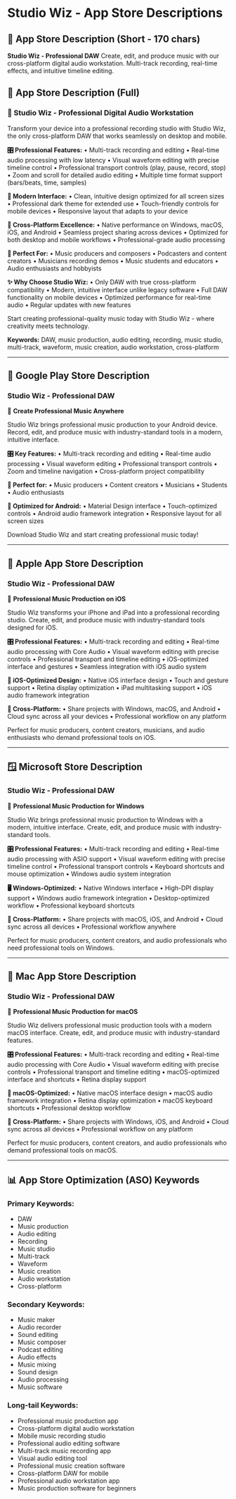# Studio Wiz - App Store Descriptions

## 📱 App Store Description (Short - 170 chars)

**Studio Wiz - Professional DAW**
Create, edit, and produce music with our cross-platform digital audio workstation. Multi-track recording, real-time effects, and intuitive timeline editing.

## 📱 App Store Description (Full)

### 🎵 Studio Wiz - Professional Digital Audio Workstation

Transform your device into a professional recording studio with Studio Wiz, the only cross-platform DAW that works seamlessly on desktop and mobile.

**🎛️ Professional Features:**
• Multi-track recording and editing
• Real-time audio processing with low latency
• Visual waveform editing with precise timeline control
• Professional transport controls (play, pause, record, stop)
• Zoom and scroll for detailed audio editing
• Multiple time format support (bars/beats, time, samples)

**🎨 Modern Interface:**
• Clean, intuitive design optimized for all screen sizes
• Professional dark theme for extended use
• Touch-friendly controls for mobile devices
• Responsive layout that adapts to your device

**🚀 Cross-Platform Excellence:**
• Native performance on Windows, macOS, iOS, and Android
• Seamless project sharing across devices
• Optimized for both desktop and mobile workflows
• Professional-grade audio processing

**🎯 Perfect For:**
• Music producers and composers
• Podcasters and content creators
• Musicians recording demos
• Music students and educators
• Audio enthusiasts and hobbyists

**✨ Why Choose Studio Wiz:**
• Only DAW with true cross-platform compatibility
• Modern, intuitive interface unlike legacy software
• Full DAW functionality on mobile devices
• Optimized performance for real-time audio
• Regular updates with new features

Start creating professional-quality music today with Studio Wiz - where creativity meets technology.

**Keywords:** DAW, music production, audio editing, recording, music studio, multi-track, waveform, music creation, audio workstation, cross-platform

---

## 🏪 Google Play Store Description

### Studio Wiz - Professional DAW

🎵 **Create Professional Music Anywhere**

Studio Wiz brings professional music production to your Android device. Record, edit, and produce music with industry-standard tools in a modern, intuitive interface.

**🎛️ Key Features:**
• Multi-track recording and editing
• Real-time audio processing
• Visual waveform editing
• Professional transport controls
• Zoom and timeline navigation
• Cross-platform project compatibility

**🎯 Perfect for:**
• Music producers
• Content creators
• Musicians
• Students
• Audio enthusiasts

**📱 Optimized for Android:**
• Material Design interface
• Touch-optimized controls
• Android audio framework integration
• Responsive layout for all screen sizes

Download Studio Wiz and start creating professional music today!

---

## 🍎 Apple App Store Description

### Studio Wiz - Professional DAW

🎵 **Professional Music Production on iOS**

Studio Wiz transforms your iPhone and iPad into a professional recording studio. Create, edit, and produce music with industry-standard tools designed for iOS.

**🎛️ Professional Features:**
• Multi-track recording and editing
• Real-time audio processing with Core Audio
• Visual waveform editing with precise controls
• Professional transport and timeline editing
• iOS-optimized interface and gestures
• Seamless integration with iOS audio system

**🎨 iOS-Optimized Design:**
• Native iOS interface design
• Touch and gesture support
• Retina display optimization
• iPad multitasking support
• iOS audio framework integration

**🚀 Cross-Platform:**
• Share projects with Windows, macOS, and Android
• Cloud sync across all your devices
• Professional workflow on any platform

Perfect for music producers, content creators, musicians, and audio enthusiasts who demand professional tools on iOS.

---

## 🪟 Microsoft Store Description

### Studio Wiz - Professional DAW

🎵 **Professional Music Production for Windows**

Studio Wiz brings professional music production to Windows with a modern, intuitive interface. Create, edit, and produce music with industry-standard tools.

**🎛️ Professional Features:**
• Multi-track recording and editing
• Real-time audio processing with ASIO support
• Visual waveform editing with precise timeline control
• Professional transport controls
• Keyboard shortcuts and mouse optimization
• Windows audio system integration

**🖥️ Windows-Optimized:**
• Native Windows interface
• High-DPI display support
• Windows audio framework integration
• Desktop-optimized workflow
• Professional keyboard shortcuts

**🚀 Cross-Platform:**
• Share projects with macOS, iOS, and Android
• Cloud sync across all devices
• Professional workflow anywhere

Perfect for music producers, content creators, and audio professionals who need professional tools on Windows.

---

## 🍎 Mac App Store Description

### Studio Wiz - Professional DAW

🎵 **Professional Music Production for macOS**

Studio Wiz delivers professional music production tools with a modern macOS interface. Create, edit, and produce music with industry-standard features.

**🎛️ Professional Features:**
• Multi-track recording and editing
• Real-time audio processing with Core Audio
• Visual waveform editing with precise controls
• Professional transport and timeline editing
• macOS-optimized interface and shortcuts
• Retina display support

**🍎 macOS-Optimized:**
• Native macOS interface design
• macOS audio framework integration
• Retina display optimization
• macOS keyboard shortcuts
• Professional desktop workflow

**🚀 Cross-Platform:**
• Share projects with Windows, iOS, and Android
• Cloud sync across all devices
• Professional workflow on any platform

Perfect for music producers, content creators, and audio professionals who demand professional tools on macOS.

---

## 📊 App Store Optimization (ASO) Keywords

### Primary Keywords:
- DAW
- Music production
- Audio editing
- Recording
- Music studio
- Multi-track
- Waveform
- Music creation
- Audio workstation
- Cross-platform

### Secondary Keywords:
- Music maker
- Audio recorder
- Sound editing
- Music composer
- Podcast editing
- Audio effects
- Music mixing
- Sound design
- Audio processing
- Music software

### Long-tail Keywords:
- Professional music production app
- Cross-platform digital audio workstation
- Mobile music recording studio
- Professional audio editing software
- Multi-track music recording app
- Visual audio editing tool
- Professional music creation software
- Cross-platform DAW for mobile
- Professional audio workstation app
- Music production software for beginners
